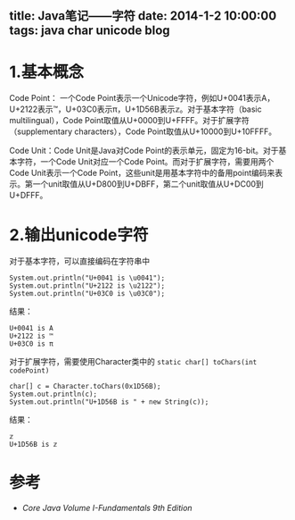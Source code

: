 title:  Java笔记——字符
date:   2014-1-2 10:00:00
tags: java char unicode blog
---

# 1.基本概念

Code Point： 一个Code Point表示一个Unicode字符，例如U+0041表示A，U+2122表示™，U+03C0表示π，U+1D56B表示𝕫。对于基本字符（basic multilingual），Code Point取值从U+0000到U+FFFF。对于扩展字符（supplementary characters），Code Point取值从U+10000到U+10FFFF。

Code Unit：Code Unit是Java对Code Point的表示单元，固定为16-bit。对于基本字符，一个Code Unit对应一个Code Point。而对于扩展字符，需要用两个Code Unit表示一个Code Point，这些unit是用基本字符中的备用point编码来表示。第一个unit取值从U+D800到U+DBFF，第二个unit取值从U+DC00到U+DFFF。

# 2.输出unicode字符

对于基本字符，可以直接编码在字符串中

```
System.out.println("U+0041 is \u0041");
System.out.println("U+2122 is \u2122");
System.out.println("U+03C0 is \u03C0");
```

结果：

```
U+0041 is A
U+2122 is ™
U+03C0 is π
```

对于扩展字符，需要使用Character类中的 `static char[] toChars(int codePoint)`

```
char[] c = Character.toChars(0x1D56B);
System.out.println(c);
System.out.println("U+1D56B is " + new String(c));
```

结果：

```
𝕫
U+1D56B is 𝕫
```

# 参考

- *Core Java Volume I-Fundamentals 9th Edition*
